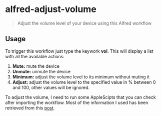# alfred-adjust-volume
> Adjust the volume level of your device using this Alfred workflow

## Usage

To trigger this workflow just type the keywork **vol**. This will display a list with all the available actions:

1. **Mute:** mute the device
2. **Unmute:** unmute the device
3. **Minimum:** adjust the volume level to its minimum without muting it
4. **Adjust:** adjust the volume level to the specified value in % between 0 and 100, other values will be ignored.

To adjust the volume, I need to run some AppleScipts that you can check after importing the workflow. Most of the information I used has been retrieved from this [post](https://coolaj86.com/articles/how-to-control-os-x-system-volume-with-applescript/).
